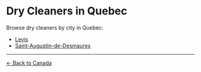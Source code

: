 # Dry Cleaners in Quebec

Browse dry cleaners by city in Quebec:

- [Levis](./levis.md)
- [Saint-Augustin-de-Desmaures](./saint-augustin-de-desmaures.md)

---

[← Back to Canada](../README.md)
